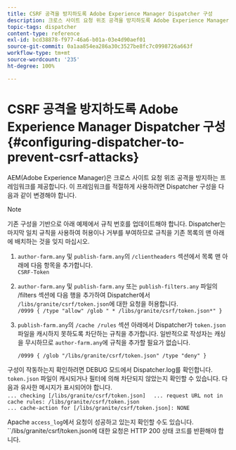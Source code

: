 ```yaml
---
title: CSRF 공격을 방지하도록 Adobe Experience Manager Dispatcher 구성
description: 크로스 사이트 요청 위조 공격을 방지하도록 Adobe Experience Manager Dispatcher를 구성하는 방법에 대해 알아봅니다.
topic-tags: dispatcher
content-type: reference
exl-id: bcd38878-f977-46a6-b01a-03e4d90aef01
source-git-commit: 0a1aa854ea286a30c3527be8fc7c0998726a663f
workflow-type: tm+mt
source-wordcount: '235'
ht-degree: 100%

---
```


# CSRF 공격을 방지하도록 Adobe Experience Manager Dispatcher 구성{#configuring-dispatcher-to-prevent-csrf-attacks}

AEM(Adobe Experience Manager)은 크로스 사이트 요청 위조 공격을 방지하는 프레임워크를 제공합니다. 이 프레임워크를 적절하게 사용하려면 Dispatcher 구성을 다음과 같이 변경해야 합니다.

>[!NOTE]
>
>기존 구성을 기반으로 아래 예제에서 규칙 번호를 업데이트해야 합니다. Dispatcher는 마지막 일치 규칙을 사용하여 허용이나 거부를 부여하므로 규칙을 기존 목록의 맨 아래에 배치하는 것을 잊지 마십시오.

1. `author-farm.any` 및 `publish-farm.any`의 `/clientheaders` 섹션에서 목록 맨 아래에 다음 항목을 추가합니다.\
   `CSRF-Token`
1. `author-farm.any` 및 `publish-farm.any` 또는 `publish-filters.any` 파일의 /filters 섹션에 다음 행을 추가하여 Dispatcher에서 `/libs/granite/csrf/token.json`에 대한 요청을 허용합니다.\
   `/0999 { /type "allow" /glob " * /libs/granite/csrf/token.json*" }`

1. `publish-farm.any`의 `/cache /rules` 섹션 아래에서 Dispatcher가 `token.json` 파일을 캐시하지 못하도록 차단하는 규칙을 추가합니다. 일반적으로 작성자는 캐싱을 무시하므로 `author-farm.any`에 규칙을 추가할 필요가 없습니다.

   `/0999 { /glob "/libs/granite/csrf/token.json" /type "deny" }`

구성이 작동하는지 확인하려면 DEBUG 모드에서 Dispatcher.log를 확인합니다. `token.json` 파일이 캐시되거나 필터에 의해 차단되지 않았는지 확인할 수 있습니다. 다음과 유사한 메시지가 표시되어야 합니다.\
`... checking [/libs/granite/csrf/token.json]  `
`... request URL not in cache rules: /libs/granite/csrf/token.json`\
`... cache-action for [/libs/granite/csrf/token.json]: NONE`

Apache `access_log`에서 요청이 성공하고 있는지 확인할 수도 있습니다. ``/libs/granite/csrf/token.json에 대한 요청은 HTTP 200 상태 코드를 반환해야 합니다.
